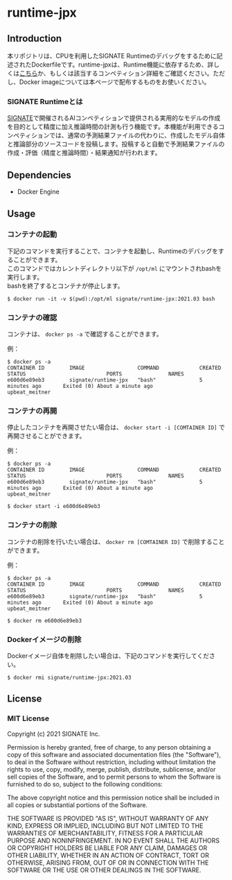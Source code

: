 # runtime-jpx

## Introduction
本リポジトリは、CPUを利用したSIGNATE Runtimeのデバッグをするために記述されたDockerfileです。runtime-jpxは、Runtime機能に依存するため、詳しくは[こちら](https://signate.jp/features/runtime/detail)か、もしくは該当するコンペティション詳細をご確認ください。ただし、Docker imageについては本ページで配布するものをお使いください。

### SIGNATE Runtimeとは

[SIGNATE](https://signate.jp)で開催されるAIコンペティションで提供される実用的なモデルの作成を目的として精度に加え推論時間の計測も行う機能です。本機能が利用できるコンペティションでは、通常の予測結果ファイルの代わりに、作成したモデル自体と推論部分のソースコードを投稿します。投稿すると自動で予測結果ファイルの作成・評価（精度と推論時間）・結果通知が行われます。

## Dependencies

- Docker Engine

## Usage

### コンテナの起動
下記のコマンドを実行することで、コンテナを起動し、Runtimeのデバッグをすることができます。  
このコマンドではカレントディレクトリ以下が `/opt/ml` にマウントされbashを実行します。  
bashを終了するとコンテナが停止します。
```
$ docker run -it -v $(pwd):/opt/ml signate/runtime-jpx:2021.03 bash
```

### コンテナの確認
コンテナは、 `docker ps -a` で確認することができます。

例：
```
$ docker ps -a
CONTAINER ID        IMAGE                 COMMAND             CREATED             STATUS                          PORTS               NAMES
e600d6e89eb3        signate/runtime-jpx   "bash"              5 minutes ago       Exited (0) About a minute ago                       upbeat_meitner
```

### コンテナの再開
停止したコンテナを再開させたい場合は、 `docker start -i [COMTAINER ID]` で再開させることができます。

例：
```
$ docker ps -a
CONTAINER ID        IMAGE                 COMMAND             CREATED             STATUS                          PORTS               NAMES
e600d6e89eb3        signate/runtime-jpx   "bash"              5 minutes ago       Exited (0) About a minute ago                       upbeat_meitner

$ docker start -i e600d6e89eb3
```

### コンテナの削除
コンテナの削除を行いたい場合は、 `docker rm [COMTAINER ID]` で削除することができます。

例：
```
$ docker ps -a
CONTAINER ID        IMAGE                 COMMAND             CREATED             STATUS                          PORTS               NAMES
e600d6e89eb3        signate/runtime-jpx   "bash"              5 minutes ago       Exited (0) About a minute ago                       upbeat_meitner

$ docker rm e600d6e89eb3
```

### Dockerイメージの削除
Dockerイメージ自体を削除したい場合は、下記のコマンドを実行してください。
```
$ docker rmi signate/runtime-jpx:2021.03
```

## License

### MIT License

Copyright (c) 2021 SIGNATE Inc.

Permission is hereby granted, free of charge, to any person obtaining a copy of this software and associated documentation files (the "Software"), to deal in the Software without restriction, including without limitation the rights to use, copy, modify, merge, publish, distribute, sublicense, and/or sell copies of the Software, and to permit persons to whom the Software is furnished to do so, subject to the following conditions:

The above copyright notice and this permission notice shall be included in all copies or substantial portions of the Software.

THE SOFTWARE IS PROVIDED "AS IS", WITHOUT WARRANTY OF ANY KIND, EXPRESS OR IMPLIED, INCLUDING BUT NOT LIMITED TO THE WARRANTIES OF MERCHANTABILITY, FITNESS FOR A PARTICULAR PURPOSE AND NONINFRINGEMENT. IN NO EVENT SHALL THE AUTHORS OR COPYRIGHT HOLDERS BE LIABLE FOR ANY CLAIM, DAMAGES OR OTHER LIABILITY, WHETHER IN AN ACTION OF CONTRACT, TORT OR OTHERWISE, ARISING FROM, OUT OF OR IN CONNECTION WITH THE SOFTWARE OR THE USE OR OTHER DEALINGS IN THE SOFTWARE.
